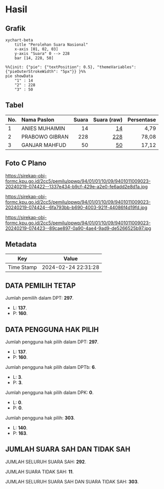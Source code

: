 # Hasil

## Grafik

```mermaid
xychart-beta
    title "Perolehan Suara Nasional"
    x-axis [01, 02, 03]
    y-axis "Suara" 0 --> 228
    bar [14, 228, 50]
```

```mermaid
%%{init: {"pie": {"textPosition": 0.5}, "themeVariables": {"pieOuterStrokeWidth": "5px"}} }%%
pie showData
    "1" : 14
    "2" : 228
    "3" : 50
```

## Tabel

| No. | Nama Paslon    | Suara | Suara (raw) | Persentase |
|:--- |:-------------- | -----:| -----------:| ----------:|
| 1   | ANIES MUHAIMIN | 14    | [14][p-1]   | 4,79       |
| 2   | PRABOWO GIBRAN | 228   | [228][p-2]  | 78,08      |
| 3   | GANJAR MAHFUD  | 50    | [50][p-3]   | 17,12      |


[p-1]: https://github.com/gigit-pemilu/pemilu-2024/blob/main/pilpres/hitung-suara/sub/94-papua-tengah/sub/01-nabire/sub/01-nabire/sub/1009-siriwini/sub/023-tps/sub/paslon-1.txt
[p-2]: https://github.com/gigit-pemilu/pemilu-2024/blob/main/pilpres/hitung-suara/sub/94-papua-tengah/sub/01-nabire/sub/01-nabire/sub/1009-siriwini/sub/023-tps/sub/paslon-2.txt
[p-3]: https://github.com/gigit-pemilu/pemilu-2024/blob/main/pilpres/hitung-suara/sub/94-papua-tengah/sub/01-nabire/sub/01-nabire/sub/1009-siriwini/sub/023-tps/sub/paslon-3.txt

## Foto C Plano

https://sirekap-obj-formc.kpu.go.id/2cc5/pemilu/ppwp/94/01/01/10/09/9401011009023-20240219-074422--1337e434-b9cf-429e-a2e0-fe6add2e8d1a.jpg

https://sirekap-obj-formc.kpu.go.id/2cc5/pemilu/ppwp/94/01/01/10/09/9401011009023-20240219-074424--6fa793bb-b690-4003-921f-44086f4d19fd.jpg

https://sirekap-obj-formc.kpu.go.id/2cc5/pemilu/ppwp/94/01/01/10/09/9401011009023-20240219-074423--89cae897-0a90-4ae4-9ad9-de5266525b97.jpg


## Metadata

| Key        | Value               |
| ---------- | ------------------- |
| Time Stamp | 2024-02-24 22:31:28 |


## DATA PEMILIH TETAP

Jumlah pemilih dalam DPT: **297**.
 * L: **137**.
 * P: **160**.

## DATA PENGGUNA HAK PILIH

Jumlah pengguna hak pilih dalam DPT: **297**.
 * L: **137**.
 * P: **160**.

Jumlah pengguna hak pilih dalam DPTb: **6**.
 * L: **3**.
 * P: **3**.

Jumlah pengguna hak pilih dalam DPK: **0**.
 * L: **0**.
 * P: **0**.

Jumlah pengguna hak pilih: **303**.
 * L: **140**.
 * P: **163**.

## JUMLAH SUARA SAH DAN TIDAK SAH

JUMLAH SELURUH SUARA SAH: **292**.

JUMLAH SUARA TIDAK SAH: **11**.

JUMLAH SELURUH SUARA SAH DAN SUARA TIDAK SAH: **303**.


